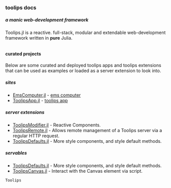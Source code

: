 ### toolips docs
##### a manic web-development framework
Toolips.jl is a reactive. full-stack, modular and extendable web-development
framework written in **pure** Julia.
```@contents
```
#### curated projects
Below are some curated and deployed toolips apps and toolips extensions that
can be used as examples or loaded as a server extension to look into.
##### sites
- [EmsComputer.jl]() - [ems computer](https://ems.computer)
- [ToolipsApp.jl]() - [toolips app](https://toolips.app)
##### server extensions
- [ToolipsModifier.jl]() - Reactive Components.
- [ToolipsRemote.jl]() - Allows remote management of a Toolips server via a
regular HTTP request.
- [ToolipsDefaults.jl]() - More style components, and style default methods.
##### servables
- [ToolipsDefaults.jl]() - More style components, and style default methods.
- [ToolipsCanvas.jl]() - Interact with the Canvas element via script.

```@docs
Toolips
```
